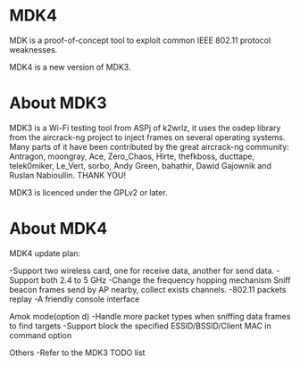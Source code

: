 # MDK4

MDK is a proof-of-concept tool to exploit common IEEE 802.11 protocol weaknesses.

MDK4 is a new version of MDK3.

# About MDK3

MDK3 is a Wi-Fi testing tool from ASPj of k2wrlz, it uses the osdep library from the aircrack-ng project to inject frames on several operating systems.
Many parts of it have been contributed by the great aircrack-ng community:
Antragon, moongray, Ace, Zero_Chaos, Hirte, thefkboss, ducttape, telek0miker, Le_Vert, sorbo, Andy Green, bahathir, Dawid Gajownik and Ruslan Nabioullin.
THANK YOU!

MDK3 is licenced under the GPLv2 or later.

# About MDK4


MDK4 update plan:

-Support two wireless card, one for receive data, another for send data.
-Support both 2.4 to 5 GHz
-Change the frequency hopping mechanism
  Sniff beacon frames send by AP nearby, collect exists channels. 
-802.11 packets replay
-A friendly console interface

Amok mode(option d)
-Handle more packet types when sniffing data frames to find targets
-Support block the specified ESSID/BSSID/Client MAC in command option

Others
-Refer to the MDK3 TODO list


